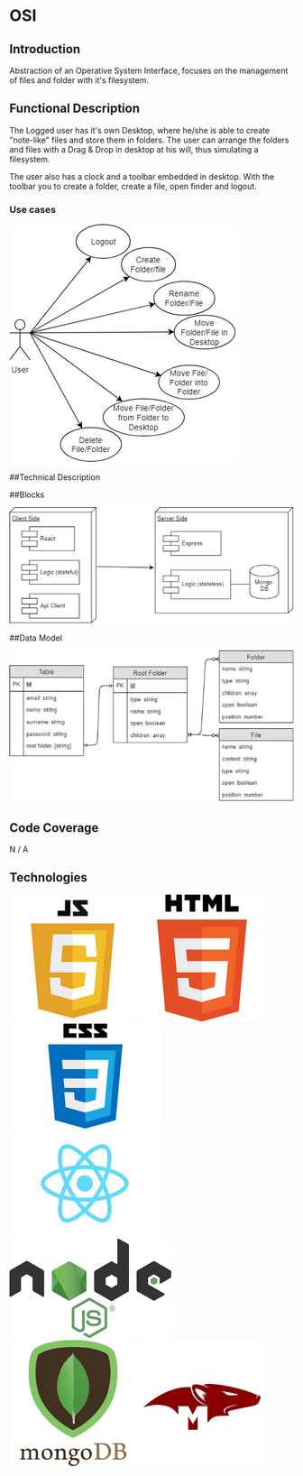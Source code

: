 # OSI

## Introduction

Abstraction of an Operative System Interface, focuses on the management of files and folder with it's filesystem.

## Functional Description

The Logged user has it's own Desktop, where he/she is able to create "note-like" files and store them in folders. The user can arrange the folders and files with a Drag & Drop in desktop at his will, thus simulating a filesystem.

The user also has a clock and a toolbar embedded in desktop. With the toolbar you to create a folder, create a file, open finder and logout.

### Use cases

![Use cases Diagram](images/Use-cases.jpg)

##Technical Description

##Blocks

![Blocks Diagram](images/Blocks.jpg)

##Data Model

![Use cases Diagram](images/Data-model.jpg)

## Code Coverage

N / A

## Technologies
![Javascript](images/js.jpg)
![HTML](images/html.png)
![CSS](images/css.png)
![React](images/react.png)
![Node](images/node.png)
![MongoDB](images/mongo.png)
![Mongoose](images/mongoose.png)
